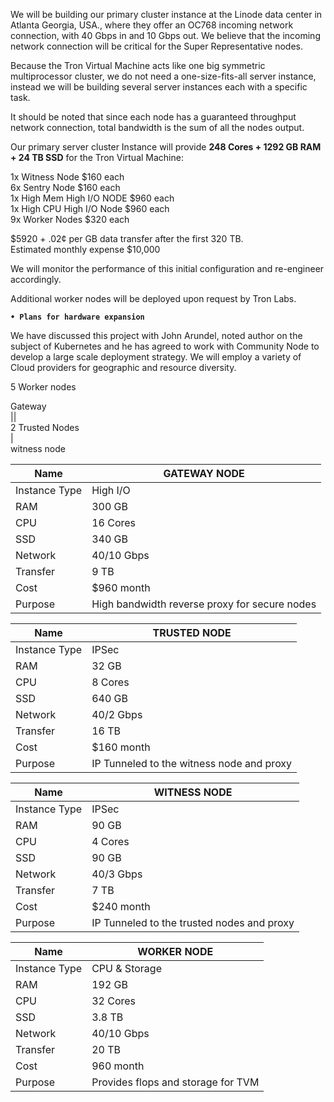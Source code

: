 We will be building our primary cluster instance at the Linode data center in Atlanta Georgia, USA., where they offer an OC768 incoming network connection, with 40 Gbps in and 10 Gbps out. We believe that the incoming network connection will be critical for the Super Representative nodes.

Because the Tron Virtual Machine acts like one big symmetric multiprocessor cluster, we do not need a one-size-fits-all server instance, instead we will be building several server instances each with a specific task.

It should be noted that since each node has a guaranteed throughput network connection, total bandwidth is the sum of all the nodes output.

Our primary server cluster Instance will provide **248 Cores + 1292 GB RAM + 24 TB SSD** for the Tron Virtual Machine:  

1x Witness Node $160 each  
6x Sentry Node $160 each  
1x High Mem High I/O NODE $960 each  
1x High CPU High I/O Node $960 each  
9x Worker Nodes $320 each

                                               
$5920 + .02¢ per GB data transfer after the first 320 TB.  
Estimated monthly expense $10,000

We will monitor the performance of this initial configuration and re-engineer accordingly.

Additional worker nodes will be deployed upon request by Tron Labs.


**`• Plans for hardware expansion`**  

We have discussed this project with John Arundel, noted author on the subject of Kubernetes and he has agreed to work with Community Node to develop a large scale deployment strategy. We will employ a variety of Cloud providers for geographic and resource diversity.

5 Worker nodes

 Gateway  
 	||  
2 Trusted Nodes  
	|  
witness node  





| Name | GATEWAY NODE |
|---|---|
| Instance Type | High I/O |
| RAM | 	300 GB 
| CPU  | 	16 Cores
| SSD  | 	340 GB 
| Network  | 	40/10 Gbps 
| Transfer | 9 TB |
| Cost | 	$960 month 
| Purpose | High bandwidth reverse proxy for secure nodes | 



| Name |              TRUSTED NODE  | 
|---|---|
| Instance Type   |   IPSec |  	
| RAM | 	          32 GB | 
| CPU  | 	          8 Cores  | 	
| SSD  | 	      	640 GB|  	
| Network  |          40/2 Gbps  | 	
| Transfer | 16 TB |
| Cost |      $160 month| 
| Purpose |           IP Tunneled to the witness node and proxy | 

 


| Name |              WITNESS NODE  | 
|---|---|
| Instance Type   |   IPSec |  	
| RAM | 	          90 GB  | 
| CPU  | 	          4 Cores  | 	
| SSD  | 	          90 GB |  	
| Network  |          40/3 Gbps  | 	
| Transfer | 7 TB |
| Cost | 	          $240 month | 
| Purpose |           IP Tunneled to the trusted nodes and proxy  | 
            

             
| Name | WORKER NODE  |
|---|---|
| Instance Type |  CPU & Storage |
| RAM |          192 GB  | 	
| CPU  |         32 Cores  | 	
| SSD  |         3.8 TB  | 	
| Network |      40/10 Gbps  | 	
| Transfer |  20 TB |
| Cost |         960 month | 
| Purpose |      Provides flops and storage for TVM  | 
